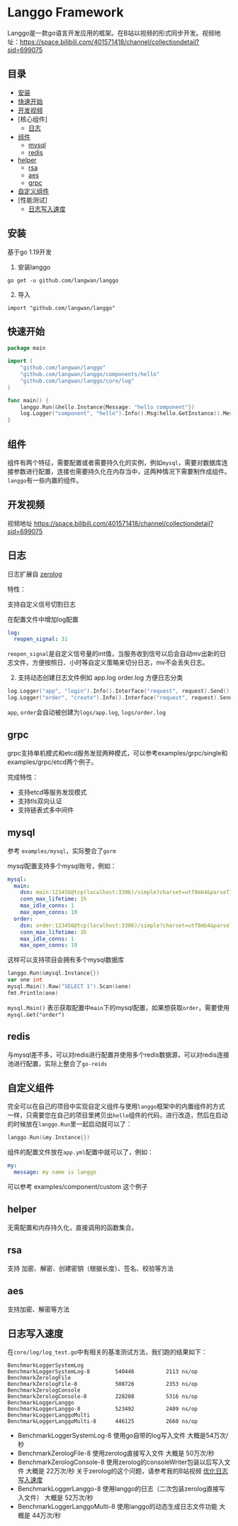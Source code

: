 # Langgo Framework

Langgo是一款go语言开发应用的框架。在B站以视频的形式同步开发。视频地址：https://space.bilibili.com/401571418/channel/collectiondetail?sid=699075

## 目录

 - [安装](#安装)
 - [快速开始](#快速开始)
 - [开发视频](#开发视频)
 - [核心组件]
   - [日志](#日志)
 - [组件](#组件)
   - [mysql](#mysql)
   - [redis](#redis)
 - [helper](#helper) 
   - [rsa](#rsa)
   - [aes](#aes)
   - [grpc](#grpc)
 - [自定义组件](#自定义组件)
 - [性能测试]
   - [日志写入速度](#日志写入速度)
## 安装

基于go 1.19开发

1. 安装langgo
```
go get -u github.com/langwan/langgo
```

2. 导入

```
import "github.com/langwan/langgo"
```

## 快速开始

```go
package main

import (
	"github.com/langwan/langgo"
	"github.com/langwan/langgo/components/hello"
	"github.com/langwan/langgo/core/log"
)

func main() {
	langgo.Run(&hello.Instance{Message: "hello component"})
	log.Logger("component", "hello").Info().Msg(hello.GetInstance().Message)
}
```

## 组件

组件有两个特征，需要配置或者需要持久化的实例，例如`mysql`，需要对数据库连接参数进行配置，连接也需要持久化在内存当中，这两种情况下需要制作成组件。`langgo`有一些内置的组件。


## 开发视频

视频地址 https://space.bilibili.com/401571418/channel/collectiondetail?sid=699075

## 日志

日志扩展自 [zerolog](https://github.com/rs/zerolog)

特性：

支持自定义信号切割日志

在配置文件中增加log配置
```yaml
log:
  reopen_signal: 31
```
`reopen_signal`是自定义信号量的int值，当服务收到信号以后会自动mv出新的日志文件，方便按照日、小时等自定义策略来切分日志，mv不会丢失日志。

2. 支持动态创建日志文件例如 app.log order.log 方便日志分类

```go
log.Logger("app", "login").Info().Interface("request", request).Send()
log.Logger("order", "create").Info().Interface("request", request).Send()
```
`app`, `order`会自动被创建为`logs/app.log`, `logs/order.log`



## grpc

grpc支持单机模式和etcd服务发现两种模式，可以参考examples/grpc/single和examples/grpc/etcd两个例子。

完成特性：

* 支持etcd等服务发现模式
* 支持tls双向认证
* 支持链表式多中间件

## mysql

参考 `examples/mysql`，实际整合了`gorm`

mysql配置支持多个mysql账号，例如：

```yaml
mysql:
  main:
    dsn: main:123456@tcp(localhost:3306)/simple?charset=utf8mb4&parseTime=True&loc=Local
    conn_max_lifetime: 1h
    max_idle_conns: 1
    max_open_conns: 10
  order:
    dsn: order:123456@tcp(localhost:3306)/simple?charset=utf8mb4&parseTime=True&loc=Local
    conn_max_lifetime: 1h
    max_idle_conns: 1
    max_open_conns: 10

```

这样可以支持项目会拥有多个mysql数据库

```go
langgo.Run(&mysql.Instance{})
var one int
mysql.Main().Raw("SELECT 1").Scan(&one)
fmt.Println(one)
```

`mysql.Main()` 表示获取配置中`main`下的mysql配置，如果想获取`order`，需要使用 `mysql.Get("order")`

## redis

与mysql差不多，可以对redis进行配置并使用多个redis数据源，可以对redis连接池进行配置，实际上整合了`go-reids`

## 自定义组件

完全可以在自己的项目中实现自定义组件与使用`langgo`框架中的内置组件的方式一样，只需要您在自己的项目里拷贝出`hello`组件的代码，进行改造，然后在启动的时候放在`langgo.Run`里一起启动就可以了：

```go
langgo.Run(&my.Instance{})
```

组件的配置文件放在`app.yml`配置中就可以了，例如：
```yaml
my:
  message: my name is langgo
```

可以参考 examples/component/custom 这个例子

## helper

无需配置和内存持久化，直接调用的函数集合。

## rsa

支持 加密、解密、创建密钥（根据长度）、签名、校验等方法

## aes 

支持加密、解密等方法

## 日志写入速度

在`core/log/log_test.go`中有相关的基准测试方法，我们跑的结果如下：

```
BenchmarkLoggerSystemLog
BenchmarkLoggerSystemLog-8     	  540446	      2113 ns/op
BenchmarkZerologFile
BenchmarkZerologFile-8         	  508726	      2353 ns/op
BenchmarkZerologConsole
BenchmarkZerologConsole-8      	  228208	      5316 ns/op
BenchmarkLoggerLanggo
BenchmarkLoggerLanggo-8        	  523492	      2409 ns/op
BenchmarkLoggerLanggoMulti
BenchmarkLoggerLanggoMulti-8   	  446125	      2660 ns/op
```
* BenchmarkLoggerSystemLog-8 使用go自带的log写入文件 大概是54万次/秒
* BenchmarkZerologFile-8 使用zerolog直接写入文件 大概是 50万次/秒
* BenchmarkZerologConsole-8 使用zerolog的consoleWriter包装以后写入文件 大概是 22万次/秒 关于zerolog的这个问题，请参考我的B站视频 [优化日志写入速度](https://www.bilibili.com/video/BV1XN4y1c7Jj/?spm_id_from=333.999.0.0)
* BenchmarkLoggerLanggo-8 使用langgo的日志（二次包装zerolog直接写入文件） 大概是 52万次/秒
* BenchmarkLoggerLanggoMulti-8 使用langgo的动态生成日志文件功能 大概是 44万次/秒